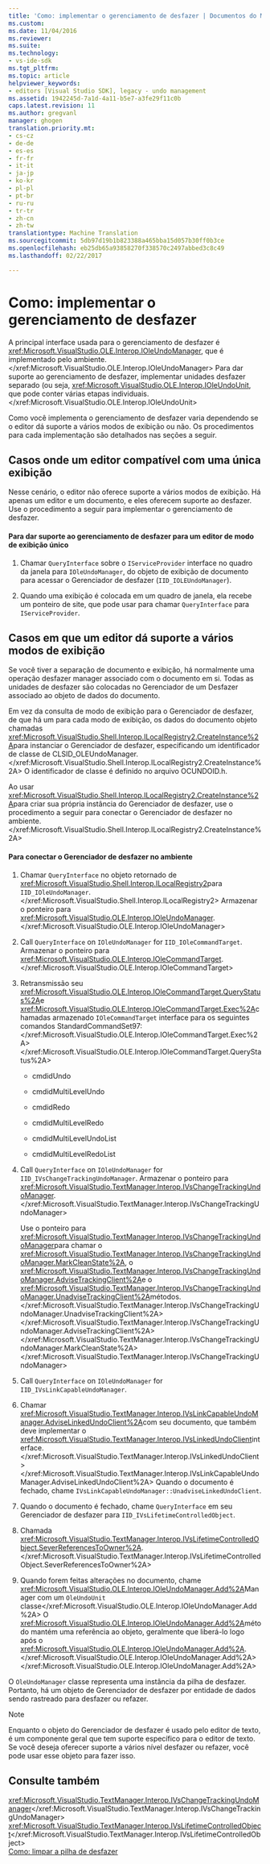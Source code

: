 ```yaml
---
title: 'Como: implementar o gerenciamento de desfazer | Documentos do Microsoft'
ms.custom: 
ms.date: 11/04/2016
ms.reviewer: 
ms.suite: 
ms.technology:
- vs-ide-sdk
ms.tgt_pltfrm: 
ms.topic: article
helpviewer_keywords:
- editors [Visual Studio SDK], legacy - undo management
ms.assetid: 1942245d-7a1d-4a11-b5e7-a3fe29f11c0b
caps.latest.revision: 11
ms.author: gregvanl
manager: ghogen
translation.priority.mt:
- cs-cz
- de-de
- es-es
- fr-fr
- it-it
- ja-jp
- ko-kr
- pl-pl
- pt-br
- ru-ru
- tr-tr
- zh-cn
- zh-tw
translationtype: Machine Translation
ms.sourcegitcommit: 5db97d19b1b823388a465bba15d057b30ff0b3ce
ms.openlocfilehash: eb25db65a93858270f338570c2497abbed3c8c49
ms.lasthandoff: 02/22/2017

---
```

# <a name="how-to-implement-undo-management"></a>Como: implementar o gerenciamento de desfazer
A principal interface usada para o gerenciamento de desfazer é <xref:Microsoft.VisualStudio.OLE.Interop.IOleUndoManager>, que é implementado pelo ambiente.</xref:Microsoft.VisualStudio.OLE.Interop.IOleUndoManager> Para dar suporte ao gerenciamento de desfazer, implementar unidades desfazer separado (ou seja, <xref:Microsoft.VisualStudio.OLE.Interop.IOleUndoUnit>, que pode conter várias etapas individuais.</xref:Microsoft.VisualStudio.OLE.Interop.IOleUndoUnit>  
  
 Como você implementa o gerenciamento de desfazer varia dependendo se o editor dá suporte a vários modos de exibição ou não. Os procedimentos para cada implementação são detalhados nas seções a seguir.  
  
## <a name="cases-where-an-editor-supports-a-single-view"></a>Casos onde um editor compatível com uma única exibição  
 Nesse cenário, o editor não oferece suporte a vários modos de exibição. Há apenas um editor e um documento, e eles oferecem suporte ao desfazer. Use o procedimento a seguir para implementar o gerenciamento de desfazer.  
  
#### <a name="to-support-undo-management-for-a-single-view-editor"></a>Para dar suporte ao gerenciamento de desfazer para um editor de modo de exibição único  
  
1.  Chamar `QueryInterface` sobre o `IServiceProvider` interface no quadro da janela para `IOleUndoManager`, do objeto de exibição de documento para acessar o Gerenciador de desfazer (`IID_IOLEUndoManager`).  
  
2.  Quando uma exibição é colocada em um quadro de janela, ela recebe um ponteiro de site, que pode usar para chamar `QueryInterface` para `IServiceProvider`.  
  
## <a name="cases-where-an-editor-supports-multiple-views"></a>Casos em que um editor dá suporte a vários modos de exibição  
 Se você tiver a separação de documento e exibição, há normalmente uma operação desfazer manager associado com o documento em si. Todas as unidades de desfazer são colocadas no Gerenciador de um Desfazer associado ao objeto de dados do documento.  
  
 Em vez da consulta de modo de exibição para o Gerenciador de desfazer, de que há um para cada modo de exibição, os dados do documento objeto chamadas <xref:Microsoft.VisualStudio.Shell.Interop.ILocalRegistry2.CreateInstance%2A>para instanciar o Gerenciador de desfazer, especificando um identificador de classe de CLSID_OLEUndoManager.</xref:Microsoft.VisualStudio.Shell.Interop.ILocalRegistry2.CreateInstance%2A> O identificador de classe é definido no arquivo OCUNDOID.h.  
  
 Ao usar <xref:Microsoft.VisualStudio.Shell.Interop.ILocalRegistry2.CreateInstance%2A>para criar sua própria instância do Gerenciador de desfazer, use o procedimento a seguir para conectar o Gerenciador de desfazer no ambiente.</xref:Microsoft.VisualStudio.Shell.Interop.ILocalRegistry2.CreateInstance%2A>  
  
#### <a name="to-hook-your-undo-manager-into-the-environment"></a>Para conectar o Gerenciador de desfazer no ambiente  
  
1.  Chamar `QueryInterface` no objeto retornado de <xref:Microsoft.VisualStudio.Shell.Interop.ILocalRegistry2>para `IID_IOleUndoManager`.</xref:Microsoft.VisualStudio.Shell.Interop.ILocalRegistry2> Armazenar o ponteiro para <xref:Microsoft.VisualStudio.OLE.Interop.IOleUndoManager>.</xref:Microsoft.VisualStudio.OLE.Interop.IOleUndoManager>  
  
2.  Call `QueryInterface` on `IOleUndoManager` for `IID_IOleCommandTarget`. Armazenar o ponteiro para <xref:Microsoft.VisualStudio.OLE.Interop.IOleCommandTarget>.</xref:Microsoft.VisualStudio.OLE.Interop.IOleCommandTarget>  
  
3.  Retransmissão seu <xref:Microsoft.VisualStudio.OLE.Interop.IOleCommandTarget.QueryStatus%2A>e <xref:Microsoft.VisualStudio.OLE.Interop.IOleCommandTarget.Exec%2A>chamadas armazenado `IOleCommandTarget` interface para os seguintes comandos StandardCommandSet97:</xref:Microsoft.VisualStudio.OLE.Interop.IOleCommandTarget.Exec%2A> </xref:Microsoft.VisualStudio.OLE.Interop.IOleCommandTarget.QueryStatus%2A>  
  
    -   cmdidUndo  
  
    -   cmdidMultiLevelUndo  
  
    -   cmdidRedo  
  
    -   cmdidMultiLevelRedo  
  
    -   cmdidMultiLevelUndoList  
  
    -   cmdidMultiLevelRedoList  
  
4.  Call `QueryInterface` on `IOleUndoManager` for `IID_IVsChangeTrackingUndoManager`. Armazenar o ponteiro para <xref:Microsoft.VisualStudio.TextManager.Interop.IVsChangeTrackingUndoManager>.</xref:Microsoft.VisualStudio.TextManager.Interop.IVsChangeTrackingUndoManager>  
  
     Use o ponteiro para <xref:Microsoft.VisualStudio.TextManager.Interop.IVsChangeTrackingUndoManager>para chamar o <xref:Microsoft.VisualStudio.TextManager.Interop.IVsChangeTrackingUndoManager.MarkCleanState%2A>, o <xref:Microsoft.VisualStudio.TextManager.Interop.IVsChangeTrackingUndoManager.AdviseTrackingClient%2A>e o <xref:Microsoft.VisualStudio.TextManager.Interop.IVsChangeTrackingUndoManager.UnadviseTrackingClient%2A>métodos.</xref:Microsoft.VisualStudio.TextManager.Interop.IVsChangeTrackingUndoManager.UnadviseTrackingClient%2A> </xref:Microsoft.VisualStudio.TextManager.Interop.IVsChangeTrackingUndoManager.AdviseTrackingClient%2A> </xref:Microsoft.VisualStudio.TextManager.Interop.IVsChangeTrackingUndoManager.MarkCleanState%2A> </xref:Microsoft.VisualStudio.TextManager.Interop.IVsChangeTrackingUndoManager>  
  
5.  Call `QueryInterface` on `IOleUndoManager` for `IID_IVsLinkCapableUndoManager`.  
  
6.  Chamar <xref:Microsoft.VisualStudio.TextManager.Interop.IVsLinkCapableUndoManager.AdviseLinkedUndoClient%2A>com seu documento, que também deve implementar o <xref:Microsoft.VisualStudio.TextManager.Interop.IVsLinkedUndoClient>interface.</xref:Microsoft.VisualStudio.TextManager.Interop.IVsLinkedUndoClient> </xref:Microsoft.VisualStudio.TextManager.Interop.IVsLinkCapableUndoManager.AdviseLinkedUndoClient%2A> Quando o documento é fechado, chame `IVsLinkCapableUndoManager::UnadviseLinkedUndoClient`.  
  
7.  Quando o documento é fechado, chame `QueryInterface` em seu Gerenciador de desfazer para `IID_IVsLifetimeControlledObject`.  
  
8.  Chamada <xref:Microsoft.VisualStudio.TextManager.Interop.IVsLifetimeControlledObject.SeverReferencesToOwner%2A>.</xref:Microsoft.VisualStudio.TextManager.Interop.IVsLifetimeControlledObject.SeverReferencesToOwner%2A>  
  
9. Quando forem feitas alterações no documento, chame <xref:Microsoft.VisualStudio.OLE.Interop.IOleUndoManager.Add%2A>Manager com um `OleUndoUnit` classe</xref:Microsoft.VisualStudio.OLE.Interop.IOleUndoManager.Add%2A> O <xref:Microsoft.VisualStudio.OLE.Interop.IOleUndoManager.Add%2A>método mantém uma referência ao objeto, geralmente que liberá-lo logo após o <xref:Microsoft.VisualStudio.OLE.Interop.IOleUndoManager.Add%2A>.</xref:Microsoft.VisualStudio.OLE.Interop.IOleUndoManager.Add%2A> </xref:Microsoft.VisualStudio.OLE.Interop.IOleUndoManager.Add%2A>  
  
 O `OleUndoManager` classe representa uma instância da pilha de desfazer. Portanto, há um objeto de Gerenciador de desfazer por entidade de dados sendo rastreado para desfazer ou refazer.  
  
> [!NOTE]
>  Enquanto o objeto do Gerenciador de desfazer é usado pelo editor de texto, é um componente geral que tem suporte específico para o editor de texto. Se você deseja oferecer suporte a vários nível desfazer ou refazer, você pode usar esse objeto para fazer isso.  
  
## <a name="see-also"></a>Consulte também  
 <xref:Microsoft.VisualStudio.TextManager.Interop.IVsChangeTrackingUndoManager></xref:Microsoft.VisualStudio.TextManager.Interop.IVsChangeTrackingUndoManager>   
 <xref:Microsoft.VisualStudio.TextManager.Interop.IVsLifetimeControlledObject></xref:Microsoft.VisualStudio.TextManager.Interop.IVsLifetimeControlledObject>   
 [Como: limpar a pilha de desfazer](../extensibility/how-to-clear-the-undo-stack.md)
